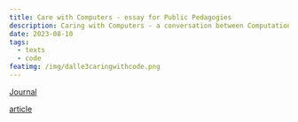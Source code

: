 ```yaml
---
title: Care with Computers - essay for Public Pedagogies
description: Caring with Computers - a conversation between Computational Mama and Diwas Raja Kc 
date: 2023-08-10
tags: 
  - texts
  - code
featimg: /img/dalle3caringwithcode.png
---
```

[Journal](https://www.publicpedagogies.org/journal/)

[article](https://www.publicpedagogies.org/wp-content/uploads/2023/07/04Mama2023.pdf)